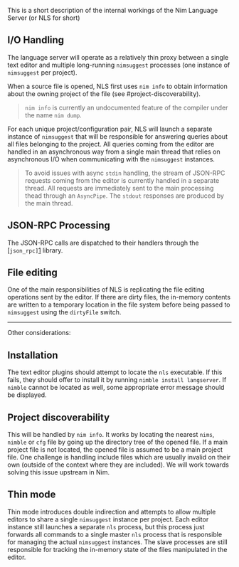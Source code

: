 This is a short description of the internal workings of the Nim Language
Server (or NLS for short)

## I/O Handling

The language server will operate as a relatively thin proxy between a single
text editor and multiple long-running `nimsuggest` processes (one instance
of `nimsuggest` per project).

When a source file is opened, NLS first uses `nim info` to obtain information
about the owning project of the file (see #project-discoverability).

> `nim info` is currently an undocumented feature of the compiler under the
  name `nim dump`.

For each unique project/configuration pair, NLS will launch a separate instance
of `nimsuggest` that will be responsible for answering queries about all files
belonging to the project. All queries coming from the editor are handled in
an asynchronous way from a single main thread that relies on asynchronous I/O
when communicating with the `nimsuggest` instances.

> To avoid issues with async `stdin` handling, the stream of JSON-RPC requests
  coming from the editor is currently handled in a separate thread. All requests
  are immediately sent to the main processing thead through an `AsyncPipe`. The
  `stdout` responses are produced by the main thread.

## JSON-RPC Processing

The JSON-RPC calls are dispatched to their handlers through the [`json_rpc]`[1]
library.

[1]: https://github.com/status-im/nim-json-rpc

## File editing

One of the main responsibilities of NLS is replicating the file editing operations
sent by the editor. If there are dirty files, the in-memory contents are written
to a temporary location in the file system before being passed to `nimsuggest`
using the `dirtyFile` switch.

--------------

Other considerations:

## Installation

The text editor plugins should attempt to locate the `nls` executable. If this
fails, they should offer to install it by running `nimble install langserver`.
If `nimble` cannot be located as well, some appropriate error message should be
displayed.

## Project discoverability

This will be handled by `nim info`. It works by locating the nearest `nims`,
`nimble` or `cfg` file by going up the directory tree of the opened file.
If a main project file is not located, the opened file is assumed to be a
main project file. One challenge is handling include files which are usually
invalid on their own (outside of the context where they are included). We
will work towards solving this issue upstream in Nim.

## Thin mode

Thin mode introduces double indirection and attempts to allow multiple editors
to share a single `nimsuggest` instance per project. Each editor instance still
launches a separate `nls` process, but this process just forwards all commands
to a single master `nls` process that is responsible for managing the actual
`nimsuggest` instances. The slave processes are still responsible for tracking
the in-memory state of the files manipulated in the editor.
